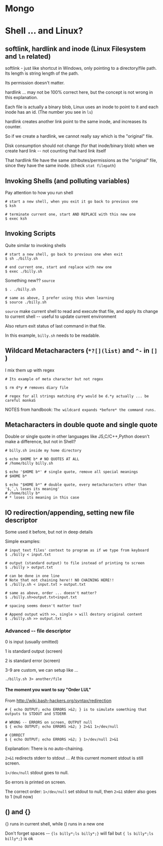 # Mongo

# Shell ... and Linux?
## softlink, hardlink and inode (Linux Filesystem and `ln` related)
softlink - just like shortcut in Windows, only pointing to a directory/file path. Its length is string length of the path.

Its permission doesn't matter.

hardlink ... may not be 100% correct here, but the concept is not wrong in this explanation.

Each file is actually a binary blob,  Linux uses an inode to point to it and each inode has an id. (The number you see in `ls`)

hardlink creates another link point to the same inode, and increases its counter.

So if we create a hardlink, we cannot really say which is the "original" file.

Disk consumption should not change (for that inode/binary blob) when we create hard link -- not counting that hard link itself

That hardlink file have the same attributes/permissions as the "original" file, since they have the same inode. (check `stat filepath`)

## Invoking Shells (and polluting variables)
Pay attention to how you run shell

```
# start a new shell, when you exit it go back to previous one
$ ksh 

# terminate current one, start AND REPLACE with this new one
$ exec ksh 
```

## Invoking Scripts
Quite similar to invoking shells

```
# start a new shell, go back to previous one when exit
$ sh ./billy.sh 

# end current one, start and replace with new one
$ exec ./billy.sh 
```

Something new?? `source`

```
$ . ./billy.sh

# same as above, I prefer using this when learning
$ source ./billy.sh 
```

`source` make current shell to read and execute that file, and apply its change to current shell -- useful to update current environment

Also return exit status of last command in that file.

In this example, `billy.sh` needs to be readable.

## Wildcard Metacharacters (`*?[](list)` and `^-` in `[]` )

I mix them up with regex

```
# Its example of meta character but not regex

$ rm d*y # removes diary file

# regex for all strings matching d*y would be d.*y actually ... be careful monkaS
```

NOTES from handbook: `The wildcard expands *before* the command runs.`

## Metacharacters in double quote and single quote
Double or single quote in other languages like JS,C/C++,Python doesn't make a difference, but not in Shell?

```
# billy.sh inside my home directory

$ echo $HOME b* # NO QUOTES AT ALL
# /home/billy billy.sh

$ echo '$HOME b*' # single quote, remove all special meanings
# $HOME b*

$ echo "$HOME b*" # double quote, every metacharacters other than '$,`,\ loses its meaning'
# /home/billy b*
# * loses its meaning in this case
```

## IO redirection/appending, setting new file descriptor
Some used it before, but not in deep details

Simple examples:
```
# input text files' context to program as if we type from keyboard
$ ./billy < input.txt 

# output (standard output) to file instead of printing to screen
$ ./billy > output.txt

# can be done in one line
# Note that not chaining here!! NO CHAINING HERE!!
$ ./billy.sh < input.txt > output.txt

# same as above, order ... doesn't matter?
$ ./billy.sh>output.txt<input.txt

# spacing seems doesn't matter too?

# Append output with >>, single > will destory original content
$ ./billy.sh >> output.txt
``` 

### Advanced -- file descriptor

0 is input (usually omitted)

1 is standard output (screen)

2 is standard error (screen)

3-9 are custom, we can setup like ...

`./billy.sh 3> another/file` 

#### The moment you want to say "Order LUL"

From http://wiki.bash-hackers.org/syntax/redirection

```
# { echo OUTPUT; echo ERRORS >&2; } is to simulate something that outputs to STDOUT and STDERR

# WRONG -- ERRORS on screen, OUTPUT null
$ { echo OUTPUT; echo ERRORS >&2; } 2>&1 1>/dev/null

# CORRECT
$ { echo OUTPUT; echo ERRORS >&2; } 1>/dev/null 2>&1
```

Explanation: There is no auto-chaining.

`2>&1` redirects stderr to stdout ... At this current moment stdout is still screen. 

`1>/dev/null` stdout goes to null.

So errors is printed on screen.

The correct order: `1>/dev/null` set stdout to null, then `2>&1` stderr also goes to 1 (null now)

## () and {}
{} runs in current shell, while () runs in a new one

Don't forget spaces -- `{ls billy*;ls billy*;}` will fail but `{ ls billy*;ls billy*;}` is ok
